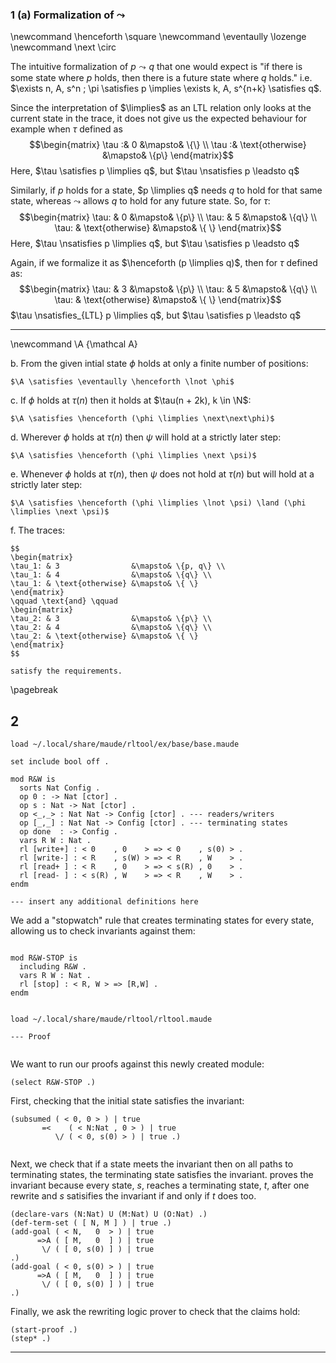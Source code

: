 ###  1 (a) Formalization of $\leadsto$

\newcommand \henceforth \square
\newcommand \eventaully \lozenge
\newcommand \next       \circ

The intuitive formalization of $p \leadsto q$ that one would expect is
"if there is some state where $p$ holds, then there is a future state
where $q$ holds." i.e.
$\exists n, A, s^n ; \pi \satisfies p \implies \exists k, A, s^{n+k} \satisfies q$.

Since the interpretation of $\limplies$ as an LTL relation only looks at
the current state in the trace, it does not give us the expected
behaviour for example when $\tau$ defined as $$\begin{matrix}
     \tau :& 0                &\mapsto& \{\} \\
     \tau :& \text{otherwise} &\mapsto& \{p\}
\end{matrix}$$
Here, $\tau \satisfies p \limplies q$, but $\tau \nsatisfies p \leadsto q$

Similarly, if $p$ holds for a state, $p \limplies q$ needs $q$ to hold for that
same state, whereas $\leadsto$ allows $q$ to hold for any future state. So, for $\tau$:
$$\begin{matrix}
     \tau: & 0                &\mapsto& \{p\} \\
     \tau: & 5                &\mapsto& \{q\} \\
     \tau: & \text{otherwise} &\mapsto& \{ \}
\end{matrix}$$
Here, $\tau \nsatisfies p \limplies q$, but $\tau \satisfies p \leadsto q$

Again, if we formalize it as $\henceforth (p \limplies q)$, then for $\tau$ defined as:
$$\begin{matrix}
     \tau: & 3                &\mapsto& \{p\} \\
     \tau: & 5                &\mapsto& \{q\} \\
     \tau: & \text{otherwise} &\mapsto& \{ \}
\end{matrix}$$
$\tau \nsatisfies_{LTL} p \limplies q$, but $\tau \satisfies p \leadsto q$

---

\newcommand \A {\mathcal A}

b.  From the given intial state $\phi$ holds at only a finite number of
    positions:

    $\A \satisfies \eventaully \henceforth \lnot \phi$

c.  If $\phi$ holds at $\tau(n)$ then it holds at
    $\tau(n + 2k), k \in \N$:

    $\A \satisfies \henceforth (\phi \limplies \next\next\phi)$

d.  Wherever $\phi$ holds at $\tau(n)$ then $\psi$ will hold at a
    strictly later step:

    $\A \satisfies \henceforth (\phi \limplies \next \psi)$

e.  Whenever $\phi$ holds at $\tau(n)$, then $\psi$ does not hold at
    $\tau(n)$ but will hold at a strictly later step:

    $\A \satisfies \henceforth (\phi \limplies \lnot \psi) \land (\phi \limplies \next \psi)$

f.  The traces:

    $$
    \begin{matrix}
    \tau_1: & 3                &\mapsto& \{p, q\} \\
    \tau_1: & 4                &\mapsto& \{q\} \\
    \tau_1: & \text{otherwise} &\mapsto& \{ \}
    \end{matrix}
    \qquad \text{and} \qquad
    \begin{matrix}
    \tau_2: & 3                &\mapsto& \{p\} \\
    \tau_2: & 4                &\mapsto& \{q\} \\
    \tau_2: & \text{otherwise} &\mapsto& \{ \}
    \end{matrix}
    $$

    satisfy the requirements.

\pagebreak
## 2

```{pipe='cat > rw-proof.maude'}
load ~/.local/share/maude/rltool/ex/base/base.maude

set include bool off .

mod R&W is
  sorts Nat Config .
  op 0 : -> Nat [ctor] .
  op s : Nat -> Nat [ctor] .
  op <_,_> : Nat Nat -> Config [ctor] . --- readers/writers
  op [_,_] : Nat Nat -> Config [ctor] . --- terminating states
  op done  : -> Config .
  vars R W : Nat .
  rl [write+] : < 0    , 0    > => < 0    , s(0) > .
  rl [write-] : < R    , s(W) > => < R    , W    > .
  rl [read+ ] : < R    , 0    > => < s(R) , 0    > .
  rl [read- ] : < s(R) , W    > => < R    , W    > .
endm

--- insert any additional definitions here
```

We add a "stopwatch" rule that creates terminating states for every
state, allowing us to check invariants against them:

```{ pipe='tee -a rw-proof.maude' }

mod R&W-STOP is
  including R&W .
  vars R W : Nat .
  rl [stop] : < R, W > => [R,W] .
endm
```

```{pipe='cat >> rw-proof.maude'}

load ~/.local/share/maude/rltool/rltool.maude

--- Proof


```

We want to run our proofs against this newly created module:

```{ pipe='tee -a rw-proof.maude' }
(select R&W-STOP .)

```

First, checking that the initial state satisfies the invariant:
```{ pipe='tee -a rw-proof.maude' }
(subsumed ( < 0, 0 > ) | true
       =<    ( < N:Nat , 0 > ) | true 
          \/ ( < 0, s(0) > ) | true .)
          
``` 

Next, we check that if a state meets the invariant then on all paths to
terminating states, the terminating state satisfies the invariant.
proves the invariant because every state, $s$, reaches a terminating
state, $t$, after one rewrite and $s$ satisifies the invariant if and
only if $t$ does too.

```{ pipe='tee -a rw-proof.maude' }
(declare-vars (N:Nat) U (M:Nat) U (O:Nat) .)
(def-term-set ( [ N, M ] ) | true .)
(add-goal ( < N,   0  > ) | true
      =>A ( [ M,   0  ] ) | true 
       \/ ( [ 0, s(0) ] ) | true  
.)
(add-goal ( < 0, s(0) > ) | true
      =>A ( [ M,   0  ] ) | true 
       \/ ( [ 0, s(0) ] ) | true
.)

```

Finally, we ask the rewriting logic prover to check that the claims hold:

```{ pipe='tee -a rw-proof.maude' }
(start-proof .)
(step* .)
```

---

```{pipe='maude -no-banner rw-proof.maude'}
```
